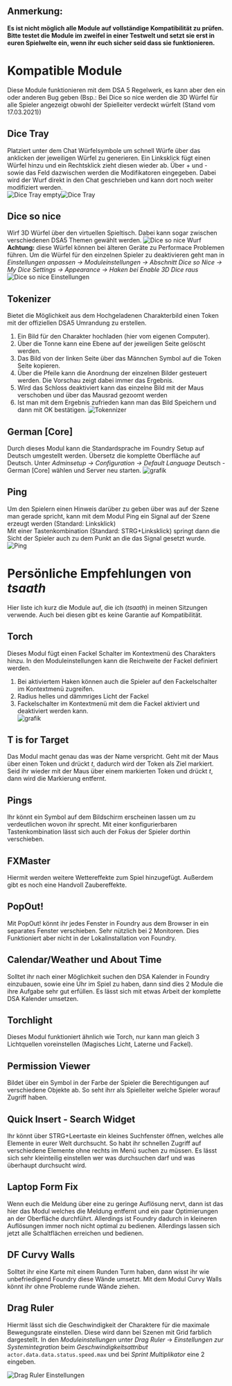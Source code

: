 ## Anmerkung: 
**Es ist nicht möglich alle Module auf vollständige Kompatibilität zu prüfen. Bitte testet die Module im zweifel in einer Testwelt und setzt sie erst in euren Spielwelte ein, wenn ihr euch sicher seid dass sie funktionieren.**

# **Kompatible Module**
Diese Module funktionieren mit dem DSA 5 Regelwerk, es kann aber den ein oder anderen Bug geben (Bsp.: Bei Dice so nice werden die 3D Würfel für alle Spieler angezeigt obwohl der Spielleiter verdeckt würfelt (Stand vom 17.03.2021))

## Dice Tray
Platziert unter dem Chat Würfelsymbole um schnell Würfe über das anklicken der jeweiligen Würfel zu generieren. Ein Linksklick fügt einen Würfel hinzu und ein Rechtsklick zieht diesen wieder ab. Über + und - sowie das Feld dazwischen werden die Modifikatoren eingegeben. 
Dabei wird der Wurf direkt in den Chat geschrieben und kann dort noch weiter modifiziert werden.  
![Dice Tray empty](https://user-images.githubusercontent.com/80099175/111421882-09d19280-86ee-11eb-8415-9d420ed7b7d8.png)![Dice Tray](https://user-images.githubusercontent.com/80099175/111421985-35ed1380-86ee-11eb-96ff-cfcc19174571.png)

## Dice so nice
Wirf 3D Würfel über den virtuellen Spieltisch. Dabei kann sogar zwischen verschiedenen DSA5 Themen gewählt werden.
![Dice so nice Wurf](https://user-images.githubusercontent.com/80099175/111422410-f3780680-86ee-11eb-8edc-6f9ce4d14364.png)
**Achtung:** diese Würfel können bei älteren Geräte zu Performace Problemen führen. Um die Würfel für den einzelnen Spieler zu deaktivieren geht man in *Einstellungen anpassen -> Moduleinstellungen -> Abschnitt Dice so Nice -> My Dice Settings -> Appearance -> Haken bei Enable 3D Dice raus*  
![Dice so nice Einstellungen](https://user-images.githubusercontent.com/80099175/111422629-4356cd80-86ef-11eb-938c-32f944a713fd.png)

## Tokenizer
Bietet die Möglichkeit aus dem Hochgeladenen Charakterbild einen Token mit der offiziellen DSA5 Umrandung zu erstellen.
1. Ein Bild für den Charakter hochladen (hier vom eigenen Computer).
1. Über die Tonne kann eine Ebene auf der jeweiligen Seite gelöscht werden.
1. Das Bild von der linken Seite über das Männchen Symbol auf die Token Seite kopieren.
1. Über die Pfeile kann die Anordnung der einzelnen Bilder gesteuert werden. Die Vorschau zeigt dabei immer das Ergebnis.
1. Wird das Schloss deaktiviert kann das einzelne Bild mit der Maus verschoben und über das Mausrad gezoomt werden
1. Ist man mit dem Ergebnis zufrieden kann man das Bild Speichern und dann mit OK bestätigen.
![Tokennizer](https://user-images.githubusercontent.com/80099175/111424712-6c2c9200-86f2-11eb-8343-6c56e0d20c6f.png)

## German [Core]
Durch dieses Modul kann die Standardsprache im Foundry Setup auf Deutsch umgestellt werden. Übersetz die komplette Oberfläche auf Deutsch.
Unter *Adminsetup -> Configuration -> Default Language* Deutsch - German [Core] wählen und Server neu starten.
![grafik](https://user-images.githubusercontent.com/80099175/111421703-bb23f880-86ed-11eb-94ee-92a71189353e.png)

## Ping
Um den Spielern einen Hinweis darüber zu geben über was auf der Szene man gerade spricht, kann mit dem Modul Ping ein 
Signal auf der Szene erzeugt werden (Standard: Linksklick)  
Mit einer Tastenkombination (Standard: STRG+Linksklick) springt dann die Sicht der Spieler auch zu dem Punkt an die das Signal gesetzt wurde.  
![Ping](https://user-images.githubusercontent.com/80099175/111904281-60b8ce00-8a46-11eb-9728-720a761c85b3.png)

# Persönliche Empfehlungen von *tsaath*
Hier liste ich kurz die Module auf, die ich (*tsaath*) in meinen Sitzungen verwende. Auch bei diesen gibt es keine Garantie auf Kompatibilität.

## Torch
Dieses Modul fügt einen Fackel Schalter im Kontextmenü des Charakters hinzu. In den Moduleinstellungen kann die Reichweite der Fackel definiert werden.
1. Bei aktiviertem Haken können auch die Spieler auf den Fackelschalter im Kontextmenü zugreifen.
2. Radius helles und dämmriges Licht der Fackel
3. Fackelschalter im Kontextmenü mit dem die Fackel aktiviert und deaktiviert werden kann.  
![grafik](https://user-images.githubusercontent.com/80099175/111770465-beb0ae80-88aa-11eb-88fe-3fd1be700b0b.png)

## T is for Target
Das Modul macht genau das was der Name verspricht. Geht mit der Maus über einen Token und drückt *t*, dadurch wird der Token als Ziel markiert. Seid ihr wieder mit der Maus über einem markierten Token und drückt *t*, dann wird die Markierung entfernt.

## Pings
Ihr könnt ein Symbol auf dem Bildschirm erscheinen lassen um zu verdeutlichen wovon ihr sprecht. Mit einer konfigurierbaren Tastenkombination lässt sich auch der Fokus der Spieler dorthin verschieben.

## FXMaster
Hiermit werden weitere Wettereffekte zum Spiel hinzugefügt. Außerdem gibt es noch eine Handvoll Zaubereffekte.

## PopOut!
Mit PopOut! könnt ihr jedes Fenster in Foundry aus dem Browser in ein separates Fenster verschieben. Sehr nützlich bei 2 Monitoren. Dies Funktioniert aber nicht in der Lokalinstallation von Foundry.

## Calendar/Weather und About Time
Solltet ihr nach einer Möglichkeit suchen den DSA Kalender in Foundry einzubauen, sowie eine Uhr im Spiel zu haben, dann sind dies 2 Module die ihre Aufgabe sehr gut erfüllen. Es lässt sich mit etwas Arbeit der komplette DSA Kalender umsetzen.

## Torchlight
Dieses Modul funktioniert ähnlich wie Torch, nur kann man gleich 3 Lichtquellen voreinstellen (Magisches Licht, Laterne und Fackel).

## Permission Viewer
Bildet über ein Symbol in der Farbe der Spieler die Berechtigungen auf verschiedene Objekte ab. So seht ihrr als Spielleiter welche Spieler worauf Zugriff haben.

## Quick Insert - Search Widget
Ihr könnt über STRG+Leertaste ein kleines Suchfenster öffnen, welches alle Elemente in eurer Welt durchsucht. So habt ihr schnellen Zugriff auf verschiedene Elemente ohne rechts im Menü suchen zu müssen. Es lässt sich sehr kleinteilig einstellen wer was durchsuchen darf und was überhaupt durchsucht wird.

## Laptop Form Fix
Wenn euch die Meldung über eine zu geringe Auflösung nervt, dann ist das hier das Modul welches die Meldung entfernt und ein paar Optimierungen an der Oberfläche durchführt. Allerdings ist Foundry dadurch in kleineren Auflösungen immer noch nicht optimal zu bedienen. Allerdings lassen sich jetzt alle Schaltflächen erreichen und bedienen.

## DF Curvy Walls
Solltet ihr eine Karte mit einem Runden Turm haben, dann wisst ihr wie unbefriedigend Foundry diese Wände umsetzt. Mit dem Modul Curvy Walls könnt ihr ohne Probleme runde Wände ziehen.

## Drag Ruler
Hiermit lässt sich die Geschwindigkeit der Charaktere für die maximale Bewegungsrate einstellen. Diese wird dann bei Szenen mit Grid farblich dargestellt. In den *Moduleinstellungen* unter *Drag Ruler* -> *Einstellungen zur Systemintegration* beim *Geschwindigkeitsattribut* `actor.data.data.status.speed.max` und bei *Sprint Multiplikator* eine 2 eingeben.  
  
  ![Drag Ruler Einstellungen](https://user-images.githubusercontent.com/80099175/115960451-d7e3f500-a511-11eb-8388-78dfa12a69d4.png)

